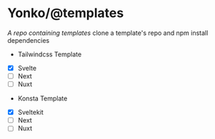 # Yonko/@templates
_A repo containing templates_
clone a template's repo and npm install dependencies

+ Tailwindcss Template
- [x] Svelte
- [ ] Next
- [ ] Nuxt

+ Konsta Template
- [x] Sveltekit
- [ ] Next
- [ ] Nuxt
